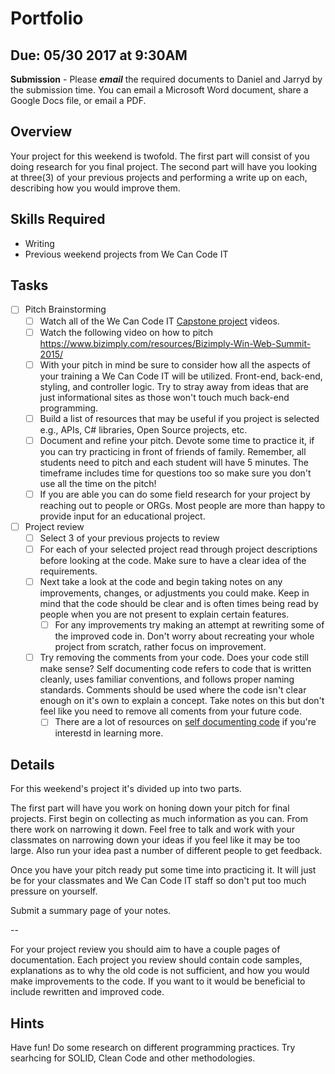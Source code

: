 # Portfolio
## Due: 05/30 2017 at 9:30AM
**Submission** - Please _**email**_ the required documents to Daniel and Jarryd by the submission time. You can email a Microsoft Word document, share a Google Docs file, or email a PDF.

## Overview
Your project for this weekend is twofold. The first part will consist of you doing research for you final project. The second part will have you looking at three(3) of your previous projects and performing a write up on each, describing how you would improve them. 

## Skills Required
- Writing
- Previous weekend projects from We Can Code IT

## Tasks
- [ ] Pitch Brainstorming
  - [ ] Watch all of the We Can Code IT [Capstone project](https://www.youtube.com/playlist?list=PL0heF6uzr00jmvwbdv74VXzp92xQ-XMeX) videos.
  - [ ] Watch the following video on how to pitch https://www.bizimply.com/resources/Bizimply-Win-Web-Summit-2015/
  - [ ] With your pitch in mind be sure to consider how all the aspects of your training a We Can Code IT will be utilized. Front-end, back-end, styling, and controller logic. Try to stray away from ideas that are just informational sites as those won't touch much back-end programming. 
  - [ ] Build a list of resources that may be useful if you project is selected e.g., APIs, C# libraries, Open Source projects, etc.
  - [ ] Document and refine your pitch. Devote some time to practice it, if you can try practicing in front of friends of family. Remember, all students need to pitch and each student will have 5 minutes. The timeframe includes time for questions too so make sure you don't use all the time on the pitch!
  - [ ] If you are able you can do some field research for your project by reaching out to people or ORGs. Most people are more than happy to provide input for an educational project.
- [ ] Project review
  - [ ] Select 3 of your previous projects to review
  - [ ] For each of your selected project read through project descriptions before looking at the code. Make sure to have a clear idea of the requirements.
  - [ ] Next take a look at the code and begin taking notes on any improvements, changes, or adjustments you could make. Keep in mind that the code should be clear and is often times being read by people when you are not present to explain certain features.
    - [ ] For any improvements try making an attempt at rewriting some of the improved code in. Don't worry about recreating your whole project from scratch, rather focus on improvement.
  - [ ] Try removing the comments from your code. Does your code still make sense? Self documenting code refers to code that is written cleanly, uses familiar conventions, and follows proper naming standards. Comments should be used where the code isn't clear enough on it's own to explain a concept. Take notes on this but don't feel like you need to remove all coments from your future code.
    - [ ] There are a lot of resources on [self documenting code](https://www.google.com/search?q=self+documenting+code&rlz=1C5CHFA_enUS698US698&oq=self+documenting+code&aqs=chrome..69i57j69i59j0l4.3157j0j7&sourceid=chrome&ie=UTF-8) if you're interestd in learning more.

## Details
For this weekend's project it's divided up into two parts. 

The first part will have you work on honing down your pitch for final projects. First begin on collecting as much information as you can. From there work on narrowing it down. Feel free to talk and work with your classmates on narrowing down your ideas if you feel like it may be too large. Also run your idea past a number of different people to get feedback.

Once you have your pitch ready put some time into practicing it.  It will just be for your classmates and We Can Code IT staff so don't put too much pressure on yourself.

Submit a summary page of your notes.

--

For your project review you should aim to have a couple pages of documentation. Each project you review should contain code samples, explanations as to why the old code is not sufficient, and how you would make improvements to the code. If you want to it would be beneficial to include rewritten and improved code.

## Hints
Have fun!
Do some research on different programming practices. Try searhcing for SOLID, Clean Code and other methodologies.
